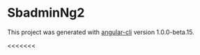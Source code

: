 # SbadminNg2

This project was generated with [angular-cli](https://github.com/angular/angular-cli) version 1.0.0-beta.15.

<<<<<<<
